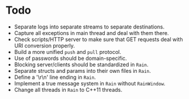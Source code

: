 # Todo

* Separate logs into separate streams to separate destinations.
* Capture all exceptions in main thread and deal with them there.
* Check scripts/HTTP server to make sure that GET requests deal with URI conversion properly.
* Build a more unified `push` and `pull` protocol.
* Use of passwords should be domain-specific.
* Blocking server/clients should be standardized in `Rain`.
* Separate structs and params into their own files in `Rain`.
* Define a '\r\n' line ending in `Rain`.
* Implement a true message system in `Rain` without `RainWindow`.
* Change all threads in `Rain` to C++11 threads.